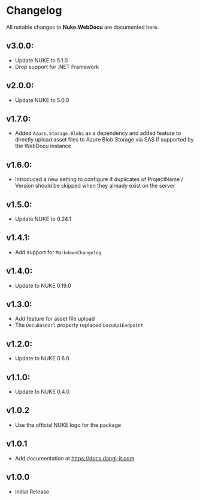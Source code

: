 # Changelog

All notable changes to **Nuke.WebDocu** are documented here.

## v3.0.0:
- Update NUKE to 5.1.0
- Drop support for .NET Framework

## v2.0.0:
- Update NUKE to 5.0.0

## v1.7.0:
- Added `Azure.Storage.Blobs` as a dependency and added feature to directly upload asset files to Azure Blob Storage via SAS if supported by the WebDocu instance

## v1.6.0:
- Introduced a new setting to configure if duplicates of ProjectName / Version should be skipped when they already exist on the server

## v1.5.0:
- Update NUKE to 0.24.1

## v1.4.1:
- Add support for `MarkdownChangelog`

## v1.4.0:
- Update to NUKE 0.19.0

## v1.3.0:
- Add feature for asset file upload
- The `DocuBaseUrl` property replaced `DocuApiEndpoint`

## v1.2.0:
- Update to NUKE 0.6.0

## v1.1.0:
- Update to NUKE 0.4.0

## v1.0.2
- Use the official NUKE logo for the package

## v1.0.1
- Add documentation at https://docs.dangl-it.com

## v1.0.0
- Initial Release
